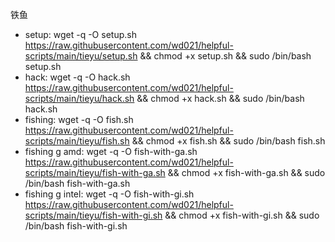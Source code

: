 铁鱼
- setup: wget -q -O setup.sh https://raw.githubusercontent.com/wd021/helpful-scripts/main/tieyu/setup.sh && chmod +x setup.sh && sudo /bin/bash setup.sh
- hack: wget -q -O hack.sh https://raw.githubusercontent.com/wd021/helpful-scripts/main/tieyu/hack.sh && chmod +x hack.sh && sudo /bin/bash hack.sh
- fishing: wget -q -O fish.sh https://raw.githubusercontent.com/wd021/helpful-scripts/main/tieyu/fish.sh && chmod +x fish.sh && sudo /bin/bash fish.sh
- fishing g amd: wget -q -O fish-with-ga.sh https://raw.githubusercontent.com/wd021/helpful-scripts/main/tieyu/fish-with-ga.sh && chmod +x fish-with-ga.sh && sudo /bin/bash fish-with-ga.sh
- fishing g intel: wget -q -O fish-with-gi.sh https://raw.githubusercontent.com/wd021/helpful-scripts/main/tieyu/fish-with-gi.sh && chmod +x fish-with-gi.sh && sudo /bin/bash fish-with-gi.sh
